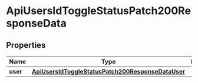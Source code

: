 

# ApiUsersIdToggleStatusPatch200ResponseData


## Properties

| Name | Type | Description | Notes |
|------------ | ------------- | ------------- | -------------|
|**user** | [**ApiUsersIdToggleStatusPatch200ResponseDataUser**](ApiUsersIdToggleStatusPatch200ResponseDataUser.md) |  |  [optional] |



